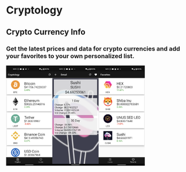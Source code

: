 # Cryptology
## Crypto Currency Info

### Get the latest prices and data for crypto currencies and add your favorites to your own personalized list.

<img src="https://github.com/maydev99/cryptology/blob/master/flutter_01.png" width=25% height=25%><img src="https://github.com/maydev99/cryptology/blob/master/flutter_02.png" width=25% height=25%><img src="https://github.com/maydev99/cryptology/blob/master/flutter_03.png" width=25% height=25%>
